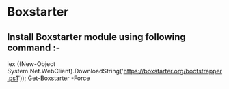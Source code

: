 # Boxstarter

## Install Boxstarter module using following command :-
iex ((New-Object System.Net.WebClient).DownloadString('https://boxstarter.org/bootstrapper.ps1')); Get-Boxstarter -Force
